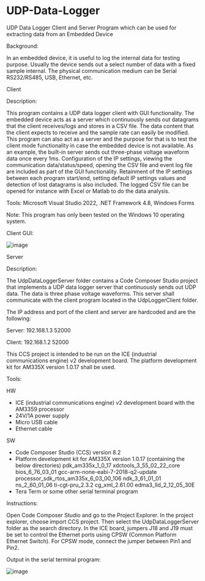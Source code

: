 # UDP-Data-Logger
UDP Data Logger Client and Server Program which can be used for extracting data from an Embedded Device

Background:

In an embedded device, it is useful to log the internal data for testing purpose. Usually the device
sends out a select number of data with a fixed sample internal. The physical communication medium can
be Serial RS232/RS485, USB, Ethernet, etc.

Client

Description:

This program contains a UDP data logger client with GUI functionality. The embedded device acts as a
server which continuously sends out datagrams that the client receives/logs and stores in a CSV file.
The data content that the client expects to receive and the sample rate can easily be modified.
This program can also act as a server and the purpose for that is to test the client mode functionality
in case the embedded device is not available. As an example, the built-in server sends out three-phase
voltage waveform data once every 1ms. Configuration of the IP settings, viewing the communication
data/status/speed, opening the CSV file and event log file are included as part of the GUI functionality.
Retainment of the IP settings between each program start/end, setting default IP settings values and
detection of lost datagrams is also included. The logged CSV file can be opened for instance with Excel 
or Matlab to do the data analysis.

Tools: Microsoft Visual Studio 2022, .NET Framework 4.8, Windows Forms

Note: This program has only been tested on the Windows 10 operating system.

Client GUI:

![image](https://user-images.githubusercontent.com/70747761/166882748-8d30f961-ddb0-42ab-8095-1e819926de69.png)

Server

Description: 

The UdpDataLoggerServer folder contains a Code Composer Studio project that implements
a UDP data logger server that continuously sends out UDP data. The data is three phase
voltage waveforms. This server shall communicate with the client program located in
the UdpLoggerClient folder.

The IP address and port of the client and server are hardcoded and are the following:

Server: 192.168.1.3 52000

Client: 192.168.1.2 52000

This CCS project is intended to be run on the ICE (industrial communications engine) v2 development board.
The platform development kit for AM335X version 1.0.17 shall be used.

Tools:

HW

- ICE (industrial communications engine) v2 development board with the AM3359 processor
- 24V/1A power supply
- Micro USB cable
- Ethernet cable

SW

- Code Composer Studio (CCS) version 8.2
- Platform development kit for AM335X version 1.0.17 (containing the below directories)
pdk_am335x_1_0_17
xdctools_3_55_02_22_core
bios_6_76_03_01
gcc-arm-none-eabi-7-2018-q2-update
processor_sdk_rtos_am335x_6_03_00_106
ndk_3_61_01_01
ns_2_60_01_06
ti-cgt-pru_2.3.2
cg_xml_2.61.00
edma3_lld_2_12_05_30E
- Tera Term or some other serial terminal program

Instructions: 

Open Code Composer Studio and go to the Project Explorer.
In the project explorer, choose import CCS project. 
Then select the UdpDataLoggerServer folder as the search directory. 
In the ICE board, jumpers J18 and J19 must be set to control the Ethernet 
ports using CPSW (Common Platform Ethernet Switch). For CPSW mode, connect 
the jumper between Pin1 and Pin2.

Output in the serial terminal program:

![image](https://user-images.githubusercontent.com/70747761/166661223-8aa19c1d-4e4d-4f85-9808-9be0f3259449.png)
